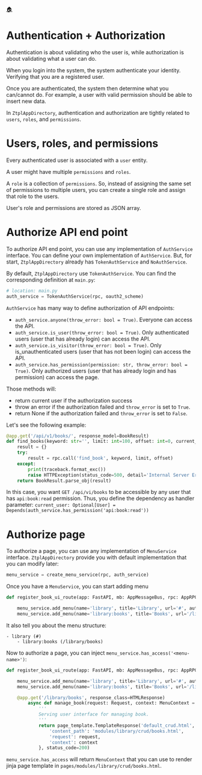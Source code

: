 <!--startTocHeader-->
[🏠](README.md)
# Authentication + Authorization
<!--endTocHeader-->

Authentication is about validating who the user is, while authorization is about validating what a user can do.

When you login into the system, the system authenticate your identity. Verifying that you are a registered user.

Once you are authenticated, the system then determine what you can/cannot do. For example, a user with valid permission should be able to insert new data.

In `ZtplAppDirectory`, authentication and authorization are tightly related to `users`, `roles`, and `permissions`.

# Users, roles, and permissions

Every authenticated user is associated with a `user` entity.

A user might have multiple `permissions` and `roles`.

A `role` is a collection of `permissions`. So, instead of assigning the same set of permissions to multiple users, you can create a single role and assign that role to the users.

User's role and permissions are stored as JSON array.

# Authorize API end point

To authorize API end point, you can use any implementation of `AuthService` interface. You can define your own implementation of `AuthService`. But, for start, `ZtplAppDirectory` already has `TokenAuthService` and `NoAuthService`.

By default, `ZtplAppDirectory` use `TokenAuthService`. You can find the corresponding definition at `main.py`:

```python
# location: main.py
auth_service = TokenAuthService(rpc, oauth2_scheme)
```

`AuthService` has many way to define authorization of API endpoints:

- `auth_service.anyone(throw_error: bool = True)`. Everyone can access the API.
- `auth_service.is_user(throw_error: bool = True)`. Only authenticated users (user that has already login) can access the API.
- `auth_service.is_visitor(throw_error: bool = True)`. Only is_unauthenticated users (user that has not been login) can access the API.
- `auth_service.has_permission(permission: str, throw_error: bool = True)`. Only authorized users (user that has already login and has permission) can access the page.

Those methods will:
- return current user if the authorization success 
- throw an error if the authorization failed and `throw_error` is set to `True`.
- return None if the authorization failed and `throw_error` is set to `False`.

Let's see the following example:

```python
@app.get('/api/v1/books/', response_model=BookResult)
def find_books(keyword: str='', limit: int=100, offset: int=0, current_user: Optional[User] = Depends(auth_service.has_permission('api:book:read'))) -> BookResult:
    result = {}
    try:
        result = rpc.call('find_book', keyword, limit, offset)
    except:
        print(traceback.format_exc()) 
        raise HTTPException(status_code=500, detail='Internal Server Error')
    return BookResult.parse_obj(result)
```

In this case, you want `GET /api/vi/books` to be accessible by any user that has `api:book:read` permission. Thus, you define the dependency as handler parameter: `current_user: Optional[User] = Depends(auth_service.has_permission('api:book:read'))`

# Authorize page

To authorize a page, you can use any implementation of `MenuService` interface. `ZtplAppDirectory` provide you with default implementation that you can modify later:

```python
menu_service = create_menu_service(rpc, auth_service)
```

Once you have a `MenuService`, you can start adding menu


```python
def register_book_ui_route(app: FastAPI, mb: AppMessageBus, rpc: AppRPC, menu_service: MenuService, page_template: Jinja2Templates):

    menu_service.add_menu(name='library', title='Library', url='#', auth_type=AuthType.ANYONE)
    menu_service.add_menu(name='library:books', title='Books', url='/library/books', auth_type=AuthType.HAS_PERMISSION, permission_name='ui:library:book', parent_name='library')
```

It also tell you about the menu structure:

```
- library (#)
    - library:books (/library/books)
```

Now to authorize a page, you can inject `menu_service.has_access('<menu-name>')`:

```python
def register_book_ui_route(app: FastAPI, mb: AppMessageBus, rpc: AppRPC, menu_service: MenuService, page_template: Jinja2Templates):

    menu_service.add_menu(name='library', title='Library', url='#', auth_type=AuthType.ANYONE)
    menu_service.add_menu(name='library:books', title='Books', url='/library/books', auth_type=AuthType.HAS_PERMISSION, permission_name='ui:library:book', parent_name='library')

    @app.get('/library/books', response_class=HTMLResponse)
        async def manage_book(request: Request, context: MenuContext = Depends(menu_service.has_access('library:books'))):
            '''
            Serving user interface for managing book.
            '''
            return page_template.TemplateResponse('default_crud.html', context={
                'content_path': 'modules/library/crud/books.html',
                'request': request, 
                'context': context
            }, status_code=200)
```

`menu_service.has_access` will return `MenuContext` that you can use to render jinja page template in `pages/modules/library/crud/books.html`.

<!--startTocSubTopic-->
<!--endTocSubTopic-->